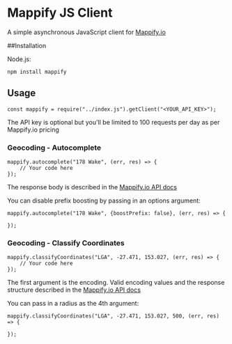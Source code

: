 Mappify JS Client
============

A simple asynchronous JavaScript client for [Mappify.io](https://mappify.io)

##Installation

Node.js:

    npm install mappify

## Usage

    const mappify = require("../index.js").getClient("<YOUR_API_KEY>");

The API key is optional but you'll be limited to 100 requests per day as per Mappify.io pricing

### Geocoding - Autocomplete

    mappify.autocomplete("178 Wake", (err, res) => {
        // Your code here
    });

The response body is described in the [Mappify.io API docs](https://mappify.io/docs/#api-Geocoding-PostApiRpcAddressAutocomplete)

You can disable prefix boosting by passing in an options argument:

    mappify.autocomplete("178 Wake", {boostPrefix: false}, (err, res) => {

    });

### Geocoding - Classify Coordinates

    mappify.classifyCoordinates("LGA", -27.471, 153.027, (err, res) => {
        // Your code here
    });

The first argument is the encoding. Valid encoding values and the response structure described in the [Mappify.io API docs](https://mappify.io/docs/#api-Geocoding-PostApiRpcCoordinatesClassify)

You can pass in a radius as the 4th argument:

    mappify.classifyCoordinates("LGA", -27.471, 153.027, 500, (err, res) => {

    });
